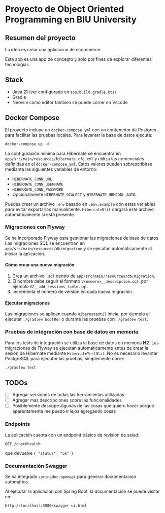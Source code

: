 # Proyecto de Object Oriented Programming en BIU University

## Resumen del proyecto

La idea es crear una aplicacion de ecommerce

Esta app es una app de concepto y solo por fines de explorar diferentes tecnologias

## Stack

 - Java 21 (ver configurado en `app/build.gradle.kts`)
- Gradle
- Neovim como editor tambien se puede correr en Vscode

## Docker Compose

El proyecto incluye un `docker-compose.yml` con un contenedor de Postgres para
facilitar las pruebas locales. Para levantar la base de datos ejecuta:

```bash
docker-compose up -d
```

La configuración mínima para Hibernate se encuentra en
`app/src/main/resources/hibernate.cfg.xml` y utiliza las credenciales definidas
en el `docker-compose.yml`. Estos valores pueden sobrescribirse mediante las
siguientes variables de entorno:

- `HIBERNATE_CONN_URL`
- `HIBERNATE_CONN_USERNAME`
- `HIBERNATE_CONN_PASSWORD`
- Opcionalmente `HIBERNATE_DIALECT` y `HIBERNATE_HBM2DDL_AUTO`.

Puedes crear un archivo `.env` basado en `.env.example` con estas variables para
evitar exportarlas manualmente. `HibernateUtil` cargará este archivo
automáticamente si está presente.

### Migraciones con Flyway

Se ha incorporado Flyway para gestionar las migraciones de base de datos. Las
migraciones SQL se encuentran en `app/src/main/resources/db/migration` y se
ejecutan automáticamente al iniciar la aplicación.

#### Cómo crear una nueva migración

1. Crea un archivo `.sql` dentro de `app/src/main/resources/db/migration`.
2. El nombre debe seguir el formato `V<numero>__descripcion.sql`, por ejemplo
   `V2__add_sessions_table.sql`.
3. Incrementa el número de versión en cada nueva migración.

#### Ejecutar migraciones

Las migraciones se aplican cuando `HibernateUtil` inicia, por ejemplo al
ejecutar `./gradlew bootRun` o durante las pruebas con `./gradlew test`.

### Pruebas de integración con base de datos en memoria

Para los tests de integración se utiliza la base de datos en memoria **H2**. Las
migraciones de Flyway se ejecutan automáticamente antes de crear la sesión de
Hibernate mediante `HibernateTestUtil`. No es necesario levantar PostgreSQL para
ejecutar las pruebas, simplemente corre:

```bash
./gradlew test
```

## TODOs

- [ ] Agregar versiones de todas las herramientas utilizadas
- [ ] Agregar mas descripciones sobre las funcionalidades
- [ ] Posiblemente descope algunas de las cosas que quiero hacer porque aparentamente me puedo ir lejos agregando cosas

### Endpoints

La aplicación cuenta con un endpoint básico de revisión de salud:

```
GET /checkhealth
```

que devuelve `{ "status": "ok" }`.

### Documentación Swagger

Se ha integrado `springdoc-openapi` para generar documentación automática.

Al ejecutar la aplicación con Spring Boot, la documentación se puede visitar en:

```
http://localhost:8080/swagger-ui.html
```

